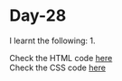 # Day-28


I learnt the following:
1. 

Check the HTML code [here](./.html)  
Check the CSS code [here](./.css)